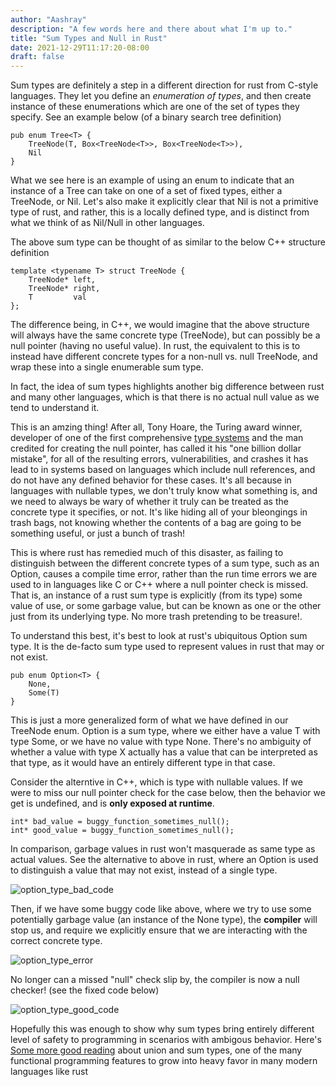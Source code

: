 ```yaml
---
author: "Aashray"
description: "A few words here and there about what I'm up to."
title: "Sum Types and Null in Rust"
date: 2021-12-29T11:17:20-08:00
draft: false
---
```


Sum types are definitely a step in a different direction for rust from C-style languages. 
They let you define an *enumeration of types*, and then create instance of these enumerations which are
one of the set of types they specify. See an example below (of a binary search tree definition)

    pub enum Tree<T> {
        TreeNode(T, Box<TreeNode<T>>, Box<TreeNode<T>>),
        Nil
    }

What we see here is an example of using an enum to indicate that an instance of a Tree can take on 
one of a set of fixed types, either a TreeNode, or Nil. Let's also make it explicitly clear that 
Nil is not a primitive type of rust, and rather, this is a locally defined type, and is distinct from what 
we think of as Nil/Null in other languages.

The above sum type can be thought of as similar to the 
below C++ structure definition

    template <typename T> struct TreeNode {
        TreeNode* left,
        TreeNode* right,
        T         val
    };

The difference being, in C++, we would imagine that the above structure will always have the 
same concrete type (TreeNode), but can possibly be a null pointer (having no useful value). In rust, 
the equivalent to this is to instead have different concrete types for a non-null vs. null TreeNode, 
and wrap these into a single enumerable sum type.

In fact, the idea of sum types highlights another big difference between rust and many other languages, 
which is that there is no actual null value as we tend to understand it. 

This is an amzing thing! After all, Tony Hoare, the Turing award winner, developer of one of the first comprehensive
[type systems](https://en.wikipedia.org/wiki/ALGOL) and the man credited for creating the null pointer, has called 
it his "one billion dollar mistake", for all of the resulting errors, vulnerabilities, and crashes it has lead to 
in systems based on languages which include null references, and do not have any defined behavior for these cases.
It's all because in languages with nullable types, we don't truly know what something is, and we need to always be wary of
whether it truly can be treated as the concrete type it specifies, or not. It's like hiding all of your bleongings in
trash bags, not knowing whether the contents of a bag are going to be something useful, or just a bunch of trash!

This is where rust has remedied much of this disaster, as failing to distinguish between the different concrete 
types of a sum type, such as an Option, causes a compile time error, rather than the run time errors we are used 
to in languages like C or C++ where a null pointer check is missed. That is, an instance of a rust sum type is
explicitly (from its type) some value of use, or some garbage value, but can be known as one or the other just from
its underlying type. No more trash pretending to be treasure!.

To understand this best, it's best to look at rust's ubiquitous Option sum type. It is the de-facto sum type used to
represent values in rust that may or not exist.

    pub enum Option<T> {
        None,
        Some(T)
    }

This is just a more generalized form of what we have defined in our TreeNode enum. Option is a sum type, where we 
either have a value T with type Some, or we have no value with type None. There's no ambiguity of whether a value with
type X actually has a value that can be interpreted as that type, as it would have an entirely different type in that case.

Consider the alterntive in C++, which is type with nullable values. If we were to miss our null pointer check for the case 
below, then the behavior we get is undefined, and is **only exposed at runtime**.

    int* bad_value = buggy_function_sometimes_null();
    int* good_value = buggy_function_sometimes_null();

In comparison, garbage values in rust won't masquerade as same type as actual values. See the alternative to above in rust,
where an Option is used to distinguish a value that may not exist, instead of a single type.

![option_type_bad_code](/option_type_bad_code.png)

Then, if we have some buggy code like above, where we try to use some potentially garbage value (an instance of the None type), 
the **compiler** will stop us, and require we explicitly ensure that we are interacting with the correct concrete type. 

![option_type_error](/option_type_error.png)

No longer can a missed "null" check slip by, the compiler is now a null checker! (see the fixed code below)

![option_type_good_code](/option_type_good_code.png)

Hopefully this was enough to show why sum types bring entirely different level of safety to programming in scenarios with 
ambigous behavior. Here's [Some more good reading](https://blog.waleedkhan.name/union-vs-sum-types/) about union and sum types, one of the many 
functional programming features to grow into heavy favor in many modern languages like rust